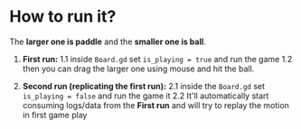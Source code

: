 # How to run it?
The **larger one is paddle** and the **smaller one is ball**.

1. **First run:**
   1.1  inside `Board.gd` set `is_playing = true` and run the game
   1.2  then you can drag the larger one using mouse and hit the ball.
   
2. **Second run (replicating the first run):**
   2.1 inside the `Board.gd` set `is_playing = false` and run the game it
   2.2 It'll automatically start consuming logs/data from the **First run** and will try to replay the motion in first game play
